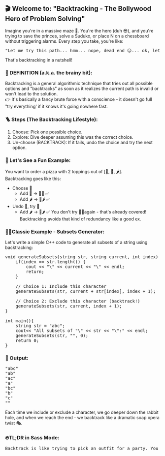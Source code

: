 ## 🎬 Welcome to: "Backtracking - The Bollywood Hero of Problem Solving"
Imagine you're in a massive maze 🧩. You're the hero (duh 😎), and you're trying to save the princes, solve a Suduko, or place N on a chessboard without triggering alarms. Every step you take, you're like:
<pre>"Let me try this path... hmm... nope, dead end 😑... ok, let me backtrack and try something else!"</pre>
That's backtracking in a nutshell!

### 🧠 DEFINITION (a.k.a. the brainy bit):
Backtracking is a general algorithmic technique that tries out all possible options and "backtracks" as soon as it realizes the current path is invalid or won't lead to the solution.<br>
👉 It's basically a fancy brute force with a conscience - it doesn't go full "try everything' if it knows it's going nowhere fast.

### 🪜 Steps (The Backtracking Lifestyle):
1. Choose: Pick one possible choice.
2. Explore: Dive deeper assuming this was the correct choice.
3. Un-choose (BACKTRACK): If it fails, undo the choice and try the next option.

### 🍕 Let's See a Fun Example:
You want to order a pizza with 2 toppings out of [🍄, 🧀, 🌶️].<br>
Backtracking goes like this:
- Choose 🍄
    - Add 🧀 → 🍄🧀 ✅
    - Add 🌶️ → 🍄🌶️ ✅
- Undo 🍄, try 🧀
    - Add 🌶️ → 🧀🌶️ ✅
You don't try 🧀🍄again - that's already covered! Backtracking avoids that kind of redundancy like a good ex.

### 🧑‍💻Classic Example - Subsets Generator:
Let's write a simple C++ code to generate all subsets of a string using backtracking:
<pre>
void generateSubsets(string str, string current, int index) {
    if(index == str.length()) {
        cout << "\" << current << "\" << endl;
        return;
    }

    // Choice 1: Include this character
    generateSubsets(str, current + str[index], index + 1);

    // Choice 2: Exclude this character (backtrack!)
    generateSubsets(str, current, index + 1);
}

int main(){
    string str = "abc";
    cout<< "All subsets of "\" << str << "\":" << endl;
    generateSubsets(str, "", 0);
    return 0;
}
</pre>

### 🧵 Output:
<pre>
"abc"
"ab"
"ac"
"a"
"bc"
"b"
"c"
""
</pre>
Each time we include or exclude a character, we go deeper down the rabbit hole, and when we reach the end - we backtrack like a dramatic soap opera twist 🎭.

### 🔥TL;DR in Sass Mode:
<pre>
Backtrack is like trying to pick an outfit for a party. You try a shirt, nah. Try pants, nope. Then that glitter jacket? Maybe. If it's not working, you strip it all off and try something else - until you slay 💃🔥</pre>
